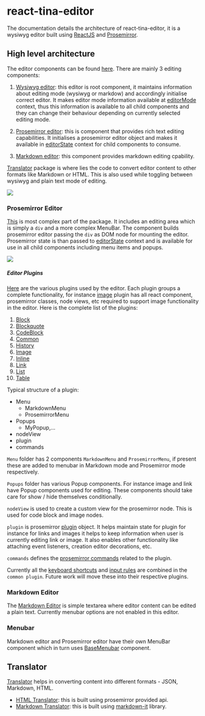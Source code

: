 # react-tina-editor

The documentation details the architecture of react-tina-editor, it is a wysiwyg editor built using [ReactJS](https://reactjs.org/) and [Prosemirror](https://prosemirror.net/).

## High level architecture

The editor components can be found [here](https://github.com/tinacms/tinacms/tree/master/packages/react-tinacms-editor/src/components). There are mainly 3 editing components:

1. [Wysiwyg editor](https://github.com/tinacms/tinacms/tree/master/packages/react-tinacms-editor/src/components/Wysiwyg): this editor is root component, it maintains information about editing mode (wysiwyg or markdow) and accordingly initialise correct editor. It makes editor mode information available at [editorMode](https://github.com/tinacms/tinacms/blob/master/packages/react-tinacms-editor/src/context/editorMode.tsx) context, thus this information is available to all child components and they can change their behaviour depending on currently selected editing mode.

2. [Prosemirror editor](https://github.com/tinacms/tinacms/tree/master/packages/react-tinacms-editor/src/components/ProsemirrorEditor): this is component that provides rich text editing capabilities. It initialises a prosemirror editor object and makes it available in [editorState](https://github.com/tinacms/tinacms/blob/master/packages/react-tinacms-editor/src/context/editorState.tsx) context for child components to consume.

3. [Markdown editor](https://github.com/tinacms/tinacms/tree/master/packages/react-tinacms-editor/src/components/MarkdownEditor): this component provides markdown editing cpability.

[Translator](https://github.com/tinacms/tinacms/tree/master/packages/react-tinacms-editor/src/translator) package is where lies the code to convert editor content to other formats like Markdown or HTML. This is also used while toggling between wysiwyg and plain text mode of editing.

![](https://i.imgur.com/5Ip2rSu.png)

### Prosemirror Editor

[This](https://github.com/tinacms/tinacms/blob/master/packages/react-tinacms-editor/src/components/ProsemirrorEditor/index.tsx) is most complex part of the package. It includes an editing area which is simply a `div` and a more complex MenuBar. The component builds prosemirror editor passing the `div` as DOM node for mounting the editor. Prosemirror state is than passed to [editorState](https://github.com/tinacms/tinacms/blob/master/packages/react-tinacms-editor/src/context/editorState.tsx) context and is available for use in all child components including menu items and popups.

![](https://i.imgur.com/0HLqZRY.jpg)

##### Editor Plugins

[Here](https://github.com/tinacms/tinacms/tree/master/packages/react-tinacms-editor/src/plugins) are the various plugins used by the editor. Each plugin groups a complete functionality, for instance [image](https://github.com/tinacms/tinacms/tree/master/packages/react-tinacms-editor/src/plugins/Image) plugin has all react component, prosemirror classes, node views, etc required to support image functionality in the editor. Here is the complete list of the plugins:

1. [Block](https://github.com/tinacms/tinacms/tree/master/packages/react-tinacms-editor/src/plugins/Block)
2. [Blockquote](https://github.com/tinacms/tinacms/tree/master/packages/react-tinacms-editor/src/plugins/Blockquote)
3. [CodeBlock](https://github.com/tinacms/tinacms/tree/master/packages/react-tinacms-editor/src/plugins/CodeBlock)
4. [Common](https://github.com/tinacms/tinacms/tree/master/packages/react-tinacms-editor/src/plugins/Common)
5. [History](https://github.com/tinacms/tinacms/tree/master/packages/react-tinacms-editor/src/plugins/History)
6. [Image](https://github.com/tinacms/tinacms/tree/master/packages/react-tinacms-editor/src/plugins/Image)
7. [Inline](https://github.com/tinacms/tinacms/tree/master/packages/react-tinacms-editor/src/plugins/Inline)
8. [Link](https://github.com/tinacms/tinacms/tree/master/packages/react-tinacms-editor/src/plugins/Link)
9. [List](https://github.com/tinacms/tinacms/tree/master/packages/react-tinacms-editor/src/plugins/List)
10. [Table](https://github.com/tinacms/tinacms/tree/master/packages/react-tinacms-editor/src/plugins/Table)

Typical structure of a plugin:

- Menu
  - MarkdownMenu
  - ProsemirrorMenu
- Popups
  - MyPopup,...
- nodeView
- plugin
- commands

`Menu` folder has 2 components `MarkdownMenu` and `ProsemirrorMenu`, if present these are added to menubar in Markdown mode and Prosemirror mode respectively.

`Popups` folder has various Popup components. For instance image and link have Popup components used for editing. These components should take care for show / hide themselves conditionally.

`nodeView` is used to create a custom view for the prosemirror node. This is used for code block and image nodes.

`plugin` is prosemirror [plugin](https://prosemirror.net/docs/ref/#state.Plugin_System) object. It helps maintain state for plugin for instance for links and images it helps to keep information when user is currently editing link or image. It also enables other functionality like attaching event listeners, creation editor decorations, etc.

`commands` defines the [prosemirror commands](https://prosemirror.net/docs/ref/#commands) related to the plugin.

Currently all the [keyboard shortcuts](https://prosemirror.net/docs/ref/#keymap) and [input rules](https://prosemirror.net/docs/ref/#inputrules) are combined in the `common plugin`. Future work will move these into their respective plugins.

### Markdown Editor

The [Markdown Editor](https://github.com/tinacms/tinacms/tree/master/packages/react-tinacms-editor/src/components/MarkdownEditor) is simple textarea where editor content can be edited a plain text. Currently menubar options are not enabled in this editor.

### Menubar

Markdown editor and Prosemirror editor have their own MenuBar component which in turn uses [BaseMenubar](https://github.com/tinacms/tinacms/tree/master/packages/react-tinacms-editor/src/components/BaseMenubar) component.

## Translator

[Translator](https://github.com/tinacms/tinacms/tree/master/packages/react-tinacms-editor/src/translator) helps in converting content into different formats - JSON, Markdown, HTML.

- [HTML Translator](https://github.com/tinacms/tinacms/tree/master/packages/react-tinacms-editor/src/translator/DOMTranslator): this is built using prosemirror provided api.
- [Markdown Translator](https://github.com/tinacms/tinacms/tree/master/packages/react-tinacms-editor/src/translator/MarkdownTranslator): this is built using [markdown-it](https://github.com/markdown-it/markdown-it) library.
